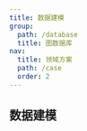 ```yaml
---
title: 数据建模
group:
  path: /database
  title: 图数据库
nav:
  title: 领域方案
  path: /case
  order: 2
---
```


## 数据建模

<code src='./index.tsx'>

